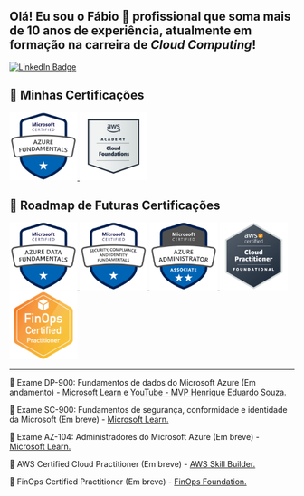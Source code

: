## Olá! Eu sou o Fábio 👋 profissional que soma mais de 10 anos de experiência, atualmente em formação na carreira de *Cloud Computing*!

[![LinkedIn Badge](https://img.shields.io/badge/LinkedIn-0A66C2?style=for-the-badge&logo=LinkedIn)](https://www.linkedin.com/in/faabiobatista/)

## 🏅 Minhas Certificações

<!-- Microsoft Azure <img alt="Azure" height="30" width="40" src="https://cdn.jsdelivr.net/gh/devicons/devicon/icons/azure/azure-original.svg" /> -->

<a href="https://www.credly.com/badges/17cade24-b7d8-4fe9-81d0-52ab604a4d04/public_url">
  <img height= 120px; width= 120px; alt="Azure Fundamentals Badge" src="https://github.com/ofabiobatista/assets/blob/main/microsoft-certified-azure-fundamentals.png?raw=true">
</a>

<a href="https://www.credly.com/badges/79f0a23b-f3fb-4869-a779-a816bf8d9db2/public_url">
  <img height= 120px; width= 120px; alt="AWS Academy" src="https://github.com/ofabiobatista/assets/blob/main/aws-academy-icon.png">
</a>

## 🚀 Roadmap de Futuras Certificações

<a href="https://github.com/ofabiobatista/assets/blob/main/dp-900.png">
<img height= 120px; width= 120px; alt="Azure Fundamentals Badge" src="https://github.com/ofabiobatista/assets/blob/main/dp-900.png">
</a>

<a href="https://github.com/ofabiobatista/assets/blob/main/sc-900.png">
<img height= 120px; width= 120px; alt="Azure Fundamentals Badge" src="https://github.com/ofabiobatista/assets/blob/main/sc-900.png">
</a>

<a href="https://github.com/ofabiobatista/assets/blob/main/az-104.png">
<img height= 120px; width= 120px; alt="Azure Fundamentals Badge" src="https://github.com/ofabiobatista/assets/blob/main/az-104.png">
</a>

<a href="https://github.com/ofabiobatista/assets/blob/main/aws-cloud-practitioner.png">
<img height= 120px; width= 120px; alt="Azure Fundamentals Badge" src="https://github.com/ofabiobatista/assets/blob/main/aws-cloud-practitioner.png">
</a>

<a href="https://github.com/ofabiobatista/assets/blob/main/focp.png">
<img height= 120px; width= 120px; alt="Azure Fundamentals Badge" src="https://github.com/ofabiobatista/assets/blob/main/focp.png">
</a>

<hr />

📖 Exame DP-900: Fundamentos de dados do Microsoft Azure (Em andamento) - <a href="https://learn.microsoft.com/pt-br/certifications/exams/dp-900"> Microsoft Learn </a> e <a href="https://www.youtube.com/playlist?list=PL_yq9hmeKAk9hc_FGAKHl-hI66GRjLa4P"> YouTube - MVP Henrique Eduardo Souza. </a>

📘 Exame SC-900: Fundamentos de segurança, conformidade e identidade da Microsoft (Em breve) - <a href="https://learn.microsoft.com/pt-br/certifications/exams/sc-900"> Microsoft Learn. </a>

📘 Exame AZ-104: Administradores do Microsoft Azure (Em breve) - <a href="https://learn.microsoft.com/pt-br/certifications/exams/az-104"> Microsoft Learn. </a>

📘 AWS Certified Cloud Practitioner (Em breve) - <a href="https://aws.amazon.com/pt/certification/certified-cloud-practitioner/"> AWS Skill Builder. </a>

📘 FinOps Certified Practitioner (Em breve) - <a href="https://www.finops.org/introduction/what-is-finops/"> FinOps Foundation. </a>
  
<!-- ![Snake animation](https://github.com/ofabiobatista/ofabiobatista/blob/output/github-contribution-grid-snake.svg)

## Microsoft Azure <img alt="Azure" height="30" width="40" src="https://cdn.jsdelivr.net/gh/devicons/devicon/icons/azure/azure-original.svg" />
### Azure Fundamentals - AZ-900

[![LinkedIn Badge](https://img.shields.io/badge/AZ900-Microsoft-0078D4?style=for-the-badge&logo=Azure)](https://docs.microsoft.com/pt-br/certifications/azure-fundamentals/)
[![LinkedIn Badge](https://img.shields.io/badge/⏳-Resumos-yellow?style=for-the-badge&logo=Azure)](https://github.com/ofabiobatista/AZ-900/blob/main/README.md)

[![Fábio Batista GitHub stats](https://github-readme-stats.vercel.app/api?username=ofabiobatista&show_icons=true&count_private=true&theme=dark)](https://github.com/anuraghazra/github-readme-stats) -->
